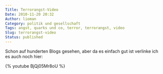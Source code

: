 ```yaml
---
Title: Terrorangst-Video
Date: 2010-11-20 20:32
Author: lioman
Category: politik und gesellschaft
Tags: angst, quarks und co, terror, terrorangst, video
Slug: terrorangst-video
Status: published
---
```


Schon auf hunderten Blogs gesehen, aber da es einfach gut ist verlinke
ich es auch noch hier:

{% youtube BjQj05Mr8oU %}
